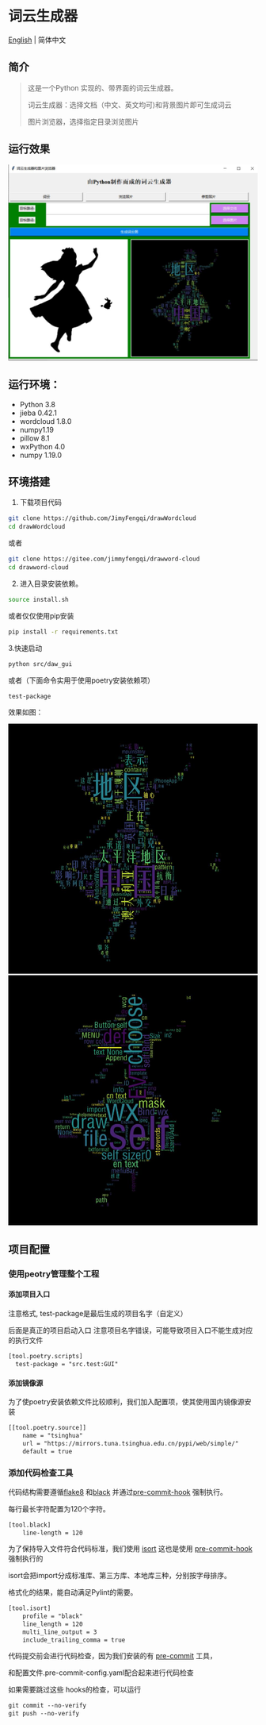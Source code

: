 # 词云生成器
[English](./README_en.md) | 简体中文

## 简介

> 这是一个Python 实现的、带界面的词云生成器。
>
> 词云生成器：选择文档（中文、英文均可)和背景图片即可生成词云
>
> 图片浏览器，选择指定目录浏览图片

## 运行效果
![中文文档](images/效果图.JPG)

## 运行环境：
- Python 3.8
- jieba 0.42.1
- wordcloud 1.8.0
- numpy1.19
- pillow 8.1
- wxPython 4.0
- numpy 1.19.0


## 环境搭建

1. 下载项目代码

```bash
git clone https://github.com/JimyFengqi/drawWordcloud
cd drawWordcloud
```
或者
```bash
git clone https://gitee.com/jimmyfengqi/drawword-cloud
cd drawword-cloud
```
2. 进入目录安装依赖。
```bash
source install.sh
```
或者仅仅使用pip安装
```bash
pip install -r requirements.txt
```
3.快速启动
```sh
python src/daw_gui
```
或者（下面命令实用于使用poetry安装依赖项）
```
test-package
```

效果如图：

![中文文档](images/cn.jpg)
![英文文档](images/en.jpg)



## 项目配置
### 使用peotry管理整个工程
#### 添加项目入口
注意格式, test-package是最后生成的项目名字（自定义）

后面是真正的项目启动入口
注意项目名字错误，可能导致项目入口不能生成对应的执行文件
```
[tool.poetry.scripts]
  test-package = "src.test:GUI"
```
#### 添加镜像源
为了使poetry安装依赖文件比较顺利，我们加入配置项，使其使用国内镜像源安装
```
[[tool.poetry.source]]
    name = "tsinghua"
    url = "https://mirrors.tuna.tsinghua.edu.cn/pypi/web/simple/"
    default = true
```

### 添加代码检查工具
代码结构需要遵循[flake8](https://pypi.org/project/flake8/) 和[black](https://pypi.org/project/black/) 并通过[pre-commit-hook](https://github.com/pre-commit/pre-commit-hooks) 强制执行。

每行最长字符配置为120个字符。
```
[tool.black]
    line-length = 120
```

为了保持导入文件符合代码标准，我们使用 [isort](https://pypi.org/project/isort/) 这也是使用 [pre-commit-hook](https://github.com/pre-commit/pre-commit-hooks) 强制执行的

isort会把import分成标准库、第三方库、本地库三种，分别按字母排序。

格式化的结果，能自动满足Pylint的需要。
```
[tool.isort]
    profile = "black"
    line_length = 120
    multi_line_output = 3
    include_trailing_comma = true
```

代码提交前会进行代码检查，因为我们安装的有 [pre-commit](https://pypi.org/project/pre-commit) 工具，

和配置文件.pre-commit-config.yaml配合起来进行代码检查

如果需要跳过这些 hooks的检查，可以运行
```
git commit --no-verify
git push --no-verify
```
